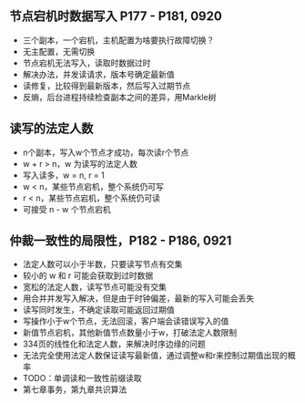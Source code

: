## 节点宕机时数据写入 P177 - P181, 0920
- 三个副本，一个宕机，主机配置为啥要执行故障切换？
- 无主配置，无需切换
- 节点宕机无法写入，读取时数据过时
- 解决办法，并发读请求，版本号确定最新值
- 读修复，比较得到最新版本，然后写入过期节点
- 反熵，后台进程持续检查副本之间的差异，用Markle树

## 读写的法定人数
- n个副本，写入w个节点才成功，每次读r个节点
- w + r > n，w 为读写的法定人数
- 写入读多，w = n, r = 1
- w < n，某些节点宕机，整个系统仍可写
- r < n，某些节点宕机，整个系统仍可读
- 可接受 n - w 个节点宕机

## 仲裁一致性的局限性，P182 - P186, 0921
- 法定人数可以小于半数，只要读写节点有交集
- 较小的 w 和 r 可能会获取到过时数据
- 宽松的法定人数，读写节点可能没有交集
- 用合并并发写入解决，但是由于时钟偏差，最新的写入可能会丢失
- 读写同时发生，不确定读取可能返回过期值
- 写操作小于w个节点，无法回滚，客户端会读错误写入的值
- 新值节点宕机，其他新值节点数量小于w，打破法定人数限制
- 334页的线性化和法定人数，来解决时序边缘的问题
- 无法完全使用法定人数保证读写最新值，通过调整w和r来控制过期值出现的概率
- TODO：单调读和一致性前缀读取
- 第七章事务，第九章共识算法
